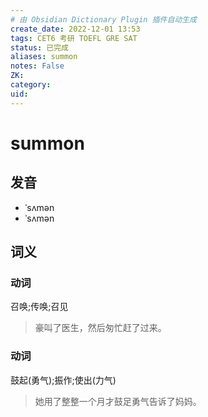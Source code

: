 ```yaml
---
# 由 Obsidian Dictionary Plugin 插件自动生成
create_date: 2022-12-01 13:53
tags: CET6 考研 TOEFL GRE SAT
status: 已完成 
aliases: summon
notes: False
ZK: 
category: 
uid: 
---
```


# summon

## 发音

- ˈsʌmən
- ˈsʌmən

## 词义

### 动词

召唤;传唤;召见

> 豪叫了医生，然后匆忙赶了过来。

### 动词

鼓起(勇气);振作;使出(力气)

> 她用了整整一个月才鼓足勇气告诉了妈妈。



